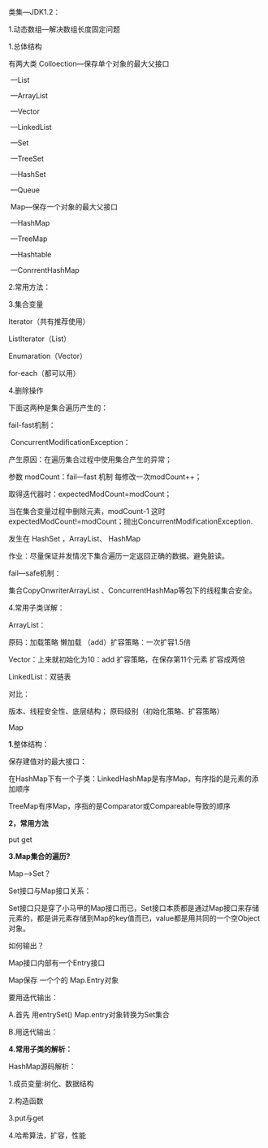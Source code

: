 类集—JDK1.2：

1.动态数组—解决数组长度固定问题



1.总体结构

有两大类   Colloection—保存单个对象的最大父接口

​				—List

​					—ArrayList

​					—Vector

​					—LinkedList

​				—Set

​					—TreeSet

​					—HashSet

​				—Queue

​			 Map—保存一个对象的最大父接口

​				—HashMap

​				—TreeMap

​				—Hashtable

​				—ConrrentHashMap

2.常用方法：

3.集合变量

Iterator（共有推荐使用）

ListIterator（List）

Enumaration（Vector）

for-each（都可以用）

4.删除操作

下面这两种是集合遍历产生的：



fail-fast机制：

​	ConcurrentModificationException：

产生原因：在遍历集合过程中使用集合产生的异常；

参数   modCount：fail—fast 机制  每修改一次modCount++；

取得迭代器时：expectedModCount=modCount；

当在集合变量过程中删除元素，modCount-1    这时  expectedModCount!=modCount；抛出ConcurrentModificationException.

发生在   HashSet  ，ArrayList、 HashMap

作业：尽量保证并发情况下集合遍历一定返回正确的数据。避免脏读。

fail—safe机制：

集合CopyOnwriterArrayList 、ConcurrentHashMap等包下的线程集合安全。



4.常用子类详解：

ArrayList：

原码：加载策略  懒加载  （add）扩容策略：一次扩容1.5倍

Vector：上来就初始化为10：add 扩容策略，在保存第11个元素 扩容成两倍

LinkedList：双链表

对比：

版本、线程安全性、底层结构；   原码级别（初始化策略、扩容策略）



Map

**1**.整体结构：

保存建值对的最大接口：

在HashMap下有一个子类：LinkedHashMap是有序Map，有序指的是元素的添加顺序

TreeMap有序Map，序指的是Comparator或Compareable导致的顺序

**2，常用方法**

put    get

**3.Map集合的遍历?**

Map—>Set？

Set接口与Map接口关系：

Set接口只是穿了小马甲的Map接口而已，Set接口本质都是通过Map接口来存储元素的，都是讲元素存储到Map的key值而已，value都是用共同的一个空Object对象。

如何输出？

Map接口内部有一个Entry接口

Map保存 一个个的 Map.Entry对象

要用迭代输出：

A.首先 用entrySet()   Map.entry对象转换为Set集合

B.用迭代输出：

**4.常用子类的解析：**

HashMap源码解析：

1.成员变量:树化、数据结构

2.构造函数

3.put与get

4.哈希算法，扩容，性能